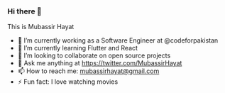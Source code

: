 ### Hi there 👋

This is Mubassir Hayat

- 🔭 I’m currently working as a Software Engineer at @codeforpakistan
- 🌱 I’m currently learning Flutter and React
- 👯 I’m looking to collaborate on open source projects
- 💬 Ask me anything at https://twitter.com/MubassirHayat
- 📫 How to reach me: mubassirhayat@gmail.com
- ⚡ Fun fact: I love watching movies
